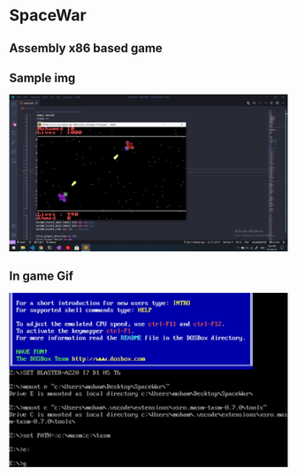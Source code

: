 # SpaceWar
## Assembly x86 based game
## Sample img
![sample img](https://github.com/Muhammad-saad-2000/SpaceWar/blob/main/screenshots/screenshot%202.png)
## In game Gif
![sample img](https://github.com/Muhammad-saad-2000/SpaceWar/blob/main/screenshots/Sample.gif)
